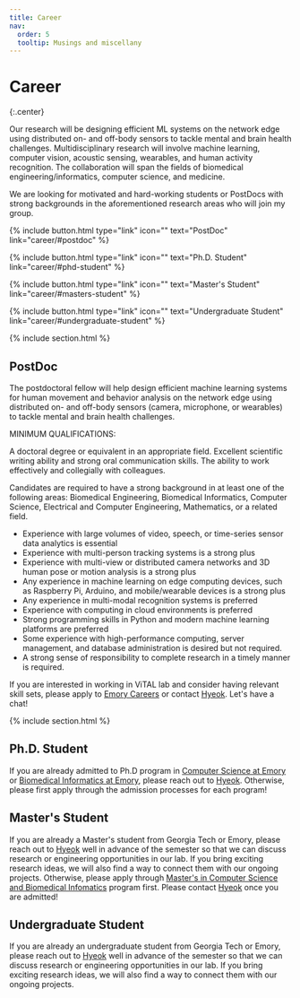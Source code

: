 ```yaml
---
title: Career
nav:
  order: 5
  tooltip: Musings and miscellany
---
```


# Career
{:.center}

Our research will be designing efficient ML systems on the network edge using distributed on- and off-body sensors to tackle mental and brain health challenges. Multidisciplinary research will involve machine learning, computer vision, acoustic sensing, wearables, and human activity recognition. The collaboration will span the fields of biomedical engineering/informatics, computer science, and medicine.

We are looking for motivated and hard-working students or PostDocs with strong backgrounds in the aforementioned research areas who will join my group. 

{%
  include button.html
  type="link"
  icon=""
  text="PostDoc"
  link="career/#postdoc"
%}

{%
  include button.html
  type="link"
  icon=""
  text="Ph.D. Student"
  link="career/#phd-student"
%}

{%
  include button.html
  type="link"
  icon=""
  text="Master's Student"
  link="career/#masters-student"
%}

{%
  include button.html
  type="link"
  icon=""
  text="Undergraduate Student"
  link="career/#undergraduate-student"
%}

<!-- [PostDoc](#postdoc) -->
<!-- [Ph.D. Student](#phd-student) -->
<!-- [Master's Student](#masters-student) -->
<!-- [Undergraduate Student](#undergraduate-student) -->

{% include section.html %}

## PostDoc

The postdoctoral fellow will help design efficient machine learning systems for human movement and behavior analysis on the network edge using distributed on- and off-body sensors (camera, microphone, or wearables) to tackle mental and brain health challenges. 

MINIMUM QUALIFICATIONS: 

A doctoral degree or equivalent in an appropriate field. 
Excellent scientific writing ability and strong oral communication skills. The ability to work effectively and collegially with colleagues. 

Candidates are required to have a strong background in at least one of the following areas: Biomedical Engineering, Biomedical Informatics, Computer Science, Electrical and Computer Engineering, Mathematics, or a related field.

- Experience with large volumes of video, speech, or time-series sensor data analytics is essential
- Experience with multi-person tracking systems is a strong plus 
- Experience with multi-view or distributed camera networks and 3D human pose or motion analysis is a strong plus
- Any experience in machine learning on edge computing devices, such as Raspberry Pi, Arduino, and mobile/wearable devices is a strong plus 
- Any experience in multi-modal recognition systems is preferred
- Experience with computing in cloud environments is preferred 
- Strong programming skills in Python and modern machine learning platforms are preferred 
- Some experience with high-performance computing, server management, and database administration is desired but not required. 
- A strong sense of responsibility to complete research in a timely manner is required.

If you are interested in working in ViTAL lab and consider having relevant skill sets, please apply to [Emory Careers](https://faculty-emory.icims.com/jobs/108198/post-doctoral-fellow---department-of-biomedical-informatics/job?mobile=false&width=1140&height=500&bga=true&needsRedirect=false&jan1offset=-300&jun1offset=-240) or contact [Hyeok](mailto:hyeokhyen.kwon@dbmi.emory.edu).
Let's have a chat! 

{% include section.html %}

## Ph.D. Student

<!--- [Computer Science at Georgia Tech](https://www.ic.gatech.edu/) ---> 
<!--- [Bimedical Engineering at Georgia Tech-Emory](https://bme.gatech.edu/bme/) ---> 

If you are already admitted to Ph.D program in [Computer Science at Emory](https://cs.emory.edu/graduate/general-information/app-info/) or [Biomedical Informatics at Emory](https://med.emory.edu/departments/biomedical-informatics/education/phd.html), please reach out to [Hyeok](mailto:hyeokhyen.kwon@dbmi.emory.edu).
Otherwise, please first apply through the admission processes for each program!

## Master's Student

If you are already a Master's student from Georgia Tech or Emory, please reach out to [Hyeok](mailto:hyeokhyen.kwon@dbmi.emory.edu) well in advance of the semester so that we can discuss research or engineering opportunities in our lab.
If you bring exciting research ideas, we will also find a way to connect them with our ongoing projects.
Otherwise, please apply through [Master's in Computer Science and Biomedical Infomatics](https://med.emory.edu/departments/biomedical-informatics/education/masters.html) program first. Please contact [Hyeok](mailto:hyeokhyen.kwon@dbmi.emory.edu) once you are admitted!


## Undergraduate Student

If you are already an undergraduate student from Georgia Tech or Emory, please reach out to [Hyeok](mailto:hyeokhyen.kwon@dbmi.emory.edu) well in advance of the semester so that we can discuss research or engineering opportunities in our lab.
If you bring exciting research ideas, we will also find a way to connect them with our ongoing projects.